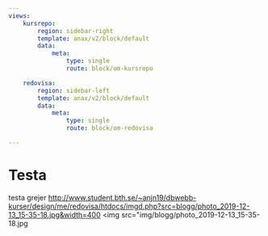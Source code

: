 ```yaml
---
views:
    kursrepo:
        region: sidebar-right
        template: anax/v2/block/default
        data:
            meta:
                type: single
                route: block/om-kursrepo

    redovisa:
        region: sidebar-left
        template: anax/v2/block/default
        data:
            meta:
                type: single
                route: block/om-redovisa

---
```

Testa
=============================

testa grejer
http://www.student.bth.se/~anjn19/dbwebb-kurser/design/me/redovisa/htdocs/imgd.php?src=blogg/photo_2019-12-13_15-35-18.jpg&width=400
 <img src="img/blogg/photo_2019-12-13_15-35-18.jpg
